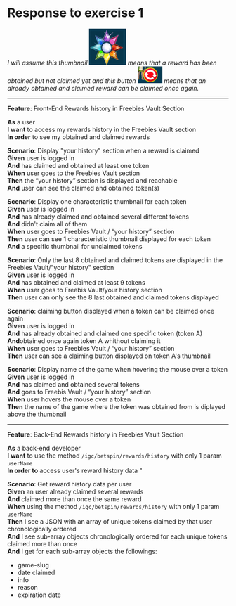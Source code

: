 # Response to exercise 1  

*I will assume this thumbnail ![alt text](https://raw.githubusercontent.com/Cerizzze/TechChallenge/master/obtained%20reward.PNG "obtained reward") means that a reward has been obtained but not claimed yet and this button ![alt text](https://raw.githubusercontent.com/Cerizzze/TechChallenge/master/claiming%20button.PNG "claiming button") means that an already obtained and claimed reward can be claimed once again.*

--------------------
**Feature**: Front-End Rewards history in Freebies Vault Section

**As** a user  
**I want** to access my rewards history in the Freebies Vault section  
**In order** to see my obtained and claimed rewards  

**Scenario**: Display "your history" section when a reward is claimed  
**Given** user is logged in  
**And** has claimed and obtained at least one token  
**When** user goes to the Freebies Vault section  
**Then** the “your history” section is displayed and reachable  
**And** user can see the claimed and obtained token(s)  

**Scenario**: Display one characteristic thumbnail for each token  
**Given** user is logged in  
**And** has already claimed and obtained several different tokens  
**And** didn't claim all of them  
**When** user goes to Freebies Vault / “your history” section  
**Then** user can see 1 characteristic thumbnail displayed for each token  
**And** a specific thumbnail for unclaimed tokens  

**Scenario**: Only the last 8 obtained and claimed tokens are displayed in the Freebies Vault/"your history" section  
**Given** user is logged in  
**And** has obtained and claimed at least 9 tokens  
**When** user goes to Freebis Vault/your history section  
**Then** user can only see the 8 last obtained and claimed tokens displayed  

**Scenario**: claiming button displayed when a token can be claimed once again  
**Given** user is logged in  
**And** has already obtained and claimed one specific token (token A)  
**And**obtained once again token A whithout claiming it  
**When** user goes to Freebies Vault / “your history” section  
**Then** user can see a claiming button displayed on token A's thumbnail  

**Scenario**: Display name of the game when hovering the mouse over a token  
**Given** user is logged in  
**And** has claimed and obtained several tokens  
**And** goes to Freebis Vault / “your history” section  
**When** user hovers the mouse over a token  
**Then** the name of the game where the token was obtained from is diplayed above the thumbnail 

--------------------

**Feature**: Back-End Rewards history in Freebies Vault Section  				

**As** a back-end developer  
**I want** to use the method `/igc/betspin/rewards/history` with only 1 param `userName`  
**In order to** access user's reward history data "					
					
**Scenario**: Get reward history data per user  
**Given** an user already claimed several rewards  
**And** claimed more than once the same reward  
**When** using the method `/igc/betspin/rewards/history` with only 1 param `userName`  
**Then** I see a JSON with an array of unique tokens claimed by that user chronologically ordered  
**And** I see sub-array objects chronologically ordered for each unique tokens claimed more than once  
**And** I get for each sub-array objects the followings:  
 * game-slug  
 * date claimed  
 * info  
 * reason  
 * expiration date  
